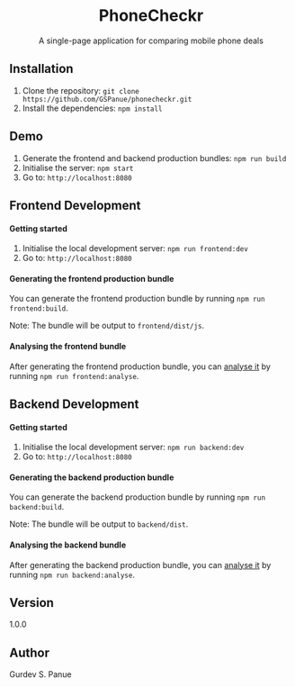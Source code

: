 <h1 align="center">PhoneCheckr</h1>

<div align="center">
A single-page application for comparing mobile phone deals
</div>

## Installation

1. Clone the repository: ``git clone https://github.com/GSPanue/phonecheckr.git``
2. Install the dependencies: ``npm install``

## Demo

1. Generate the frontend and backend production bundles: ``npm run build``
2. Initialise the server: ``npm start``
3. Go to: ``http://localhost:8080``

## Frontend Development

#### Getting started

1. Initialise the local development server: ``npm run frontend:dev``
2. Go to: ``http://localhost:8080``

#### Generating the frontend production bundle

You can generate the frontend production bundle by running ``npm run frontend:build``.

Note: The bundle will be output to ``frontend/dist/js``.

#### Analysing the frontend bundle

After generating the frontend production bundle, you can [analyse it](https://github.com/webpack-contrib/webpack-bundle-analyzer#webpack-bundle-analyzer) by running ``npm run frontend:analyse``.

## Backend Development

#### Getting started

1. Initialise the local development server: ``npm run backend:dev``
2. Go to: ``http://localhost:8080``

#### Generating the backend production bundle

You can generate the backend production bundle by running ``npm run backend:build``.

Note: The bundle will be output to ``backend/dist``.

#### Analysing the backend bundle

After generating the backend production bundle, you can [analyse it](https://github.com/webpack-contrib/webpack-bundle-analyzer#webpack-bundle-analyzer) by running ``npm run backend:analyse``.

## Version

1.0.0

## Author

Gurdev S. Panue
